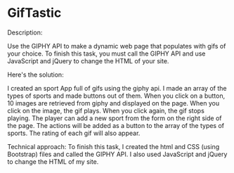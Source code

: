 # GifTastic
Description: 

Use the GIPHY API to make a dynamic web page that populates with gifs of your choice. To finish this task, you must call the GIPHY API and use JavaScript and jQuery to change the HTML of your site.

Here's the solution:

I created an sport App full of gifs using the giphy api.
I made an array of the types of sports and made buttons out of them.
When you click on a button, 10 images are retrieved from giphy and displayed on the page.
When you click on the image, the gif plays. When you click again, the gif stops playing.
The player can add a new sport from the form on the right side of the page. The actions will be added as a button to the array of the types of sports.
The rating of each gif will also appear.

Technical approach:
To finish this task, I created the html and CSS (using Bootstrap) files and called the GIPHY API. I also used JavaScript and jQuery to change the HTML of my site.